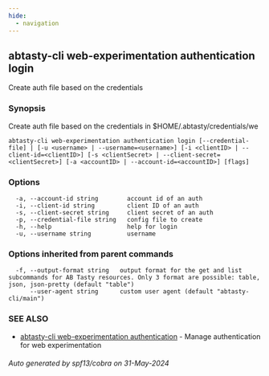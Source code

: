 ```yaml
---
hide:
  - navigation
---
```

## abtasty-cli web-experimentation authentication login

Create auth file based on the credentials

### Synopsis

Create auth file based on the credentials in $HOME/.abtasty/credentials/we

```
abtasty-cli web-experimentation authentication login [--credential-file] | [-u <username> | --username=<username>] [-i <clientID> | --client-id=<clientID>] [-s <clientSecret> | --client-secret=<clientSecret>] [-a <accountID> | --account-id=<accountID>] [flags]
```

### Options

```
  -a, --account-id string        account id of an auth
  -i, --client-id string         client ID of an auth
  -s, --client-secret string     client secret of an auth
  -p, --credential-file string   config file to create
  -h, --help                     help for login
  -u, --username string          username
```

### Options inherited from parent commands

```
  -f, --output-format string   output format for the get and list subcommands for AB Tasty resources. Only 3 format are possible: table, json, json-pretty (default "table")
      --user-agent string      custom user agent (default "abtasty-cli/main")
```

### SEE ALSO

* [abtasty-cli web-experimentation authentication](abtasty-cli_web-experimentation_authentication.md)	 - Manage authentication for web experimentation

###### Auto generated by spf13/cobra on 31-May-2024
